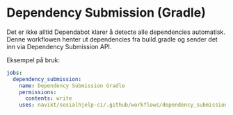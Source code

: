 # Dependency Submission (Gradle)

Det er ikke alltid Dependabot klarer å detecte alle dependencies
automatisk. Denne workflowen henter ut dependencies fra build.gradle og 
sender det inn via Dependency Submission API.

Eksempel på bruk:
```yaml
jobs:
  dependency_submission:
    name: Dependency Submission Gradle
    permissions:
      contents: write
    uses: navikt/sosialhjelp-ci/.github/workflows/dependency_submission_gradle.yml@v2
```